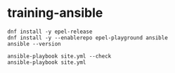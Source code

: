 # training-ansible

```shell
dnf install -y epel-release
dnf install -y --enablerepo epel-playground ansible
ansible --version

ansible-playbook site.yml --check
ansible-playbook site.yml
```

